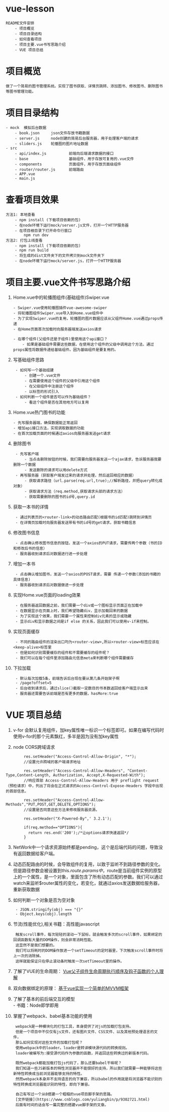 # vue-lesson
	README文件安排
		- 项目概览
		- 项目目录结构
		- 如何查看项目
		- 项目主要.vue书写思路介绍
		- VUE 项目总结

# 项目概览
	做了一个简易的图书管理系统。实现了图书获取、详情页跳转、添加图书、修改图书、删除图书等图书管理功能。

# 项目目录结构

	- mock 	模拟后台数据
		- book.json		json文件存放书籍数据
		- server.js		node创建的简易后台服务器，用于处理客户端的请求
		- sliders.js	轮播图的图片地址数据
	- src
		- api/index.js			前端向后端请求数据的接口
		- base					基础组件，用于存放可复用的.vue文件
		- components			页面组件，用于存放页面级组件
		- router/router.js		前端路由
		- APP.vue
		- main.js
		
# 查看项目效果
	方法1: 本地查看
		- npm install (下载项目依赖的包)
		- 在node环境下运行mock/server.js文件，打开一个HTTP服务器
		- 在项目根目录下打开命令行窗口
			npm run dev
	方法2: 打包上线查看
		- npm install (下载项目依赖的包)
		- npm run build
		- 将生成的dist文件夹下的文件拷贝到mock文件夹下
		- 在node环境下运行mock/server.js，打开一个HTTP服务器
		
# 项目主要.vue文件书写思路介绍
	
1.  Home.vue中的轮播图组件(基础组件)Swiper.vue

		- Swiper.vue使用轮播图插件vue-awesome-swiper
		- 将轮播图组件Swiper.vue导入到Home.vue组件中
		- 为了实现Swiper.vue的复用，轮播图的图片数据应该从父组件Home.vue通过props传递
		- 在Home页面首次加载时向服务器端发送axios请求
		
		- 在哪个组件(父组件还是子组件)里使用这个api接口？
			- 如果是基础组件需要这些数据，在使用这个组件的父级中调用这个方法，通过props属性将数据传递给基础组件。因为基础组件是要复用的。

1. 写基础组件思路

		- 如何写一个基础组建
			- 创建一个.vue文件
			- 在需要使用这个组件的父级中引用这个组件
			- 在父级组件中注册这个组件
			- 以标签的形式引入
		- 如何判断一个组件是否可以作为基础组件？
			- 看这个组件是否在其他地方可以复用
			
1.  Home.vue热门图书的功能

		- 先写服务器端，确保数据能正常返回
		- 增加api接口方法，实现调取数据的功能
		- 在首次加载页面的时候通过axios向服务器发送get请求
	  
1. 删除图书

		- 先写客户端
	    	- 当点击删除按钮的时候，我们需要向服务器发送一个ajax请求，告诉服务器我要删除一个数据
	    	- 发送删除的请求可以用delete方式
		- 再写服务器（获取客户端发过来的请求并处理，然后返回相应的数据）
	    	- 获取请求路径（url.parse(req.url,true);//解析路径，并把query转化成对象）
    		- 获取请求方法（req.method,获取请求头部的请求方法）
    		- 获取需要删除的图书的id号,query.id

1. 获取一本书的详情

		- 通过列表页的<router-link>的动态路由匹配(根据书的id匹配)跳转到详情页
		- 在详情页加载时向服务器发送带有书的id号的get请求，获取书籍信息

1. 修改图书信息

		- 点击确认修改图书信息的按钮，发送一个axios的PUT请求，需要传两个参数（书的ID和修改后书的信息）
		- 服务器收到请求后对数据进行进一步处理

1. 增加一本书

		- 点击确认增加图书，发送一个axios的POST请求，需要 传递一个参数(添加的书籍的具体信息)
		- 服务器收到请求后对数据做进一步处理
	
1. 实现Home.vue页面的loading效果

		- 在服务器返回数据之前，我们需要一个div或一个图标显示页面正在加载中
		- 在数据显示在页面上时，我们希望隐藏div，显示加载回来的数据
		- 为了实现这个效果，我们需要一个属性来控制div元素的显示或隐藏
		- 显示div和显示数据之间是if else 的关系，因此我们可以使用v-if来控制。
		
1. 实现页面缓存

		- 不同的路由组件的渲染出口均为<router-view>,所以<router-view>标签应该在<keep-alive>标签里
		- 但是如何识别需要缓存的组件和不需要缓存的组件呢？
		- 我们可以在每个组件里添加路由元信息meta来判断哪个组件需要缓存

1. 下拉加载

		- 默认每次加载5条，前端告诉后台现在要从第几条开始架子啊
		- /page?offset=5
		- 后台收到请求后，通过slice()截取一定数目的书本数返回给客户端显示出来
		- 服务器还需要告诉前端是否有更多的数据，hasMore:true
		
# VUE 项目总结

1. v-for 会默认复用组件，加key属性唯一标识一个标签即可。如果在编写代码时使用v-for的那个元素飘红，多半是因为没有加key属性

1. node CORS跨域请求	

	
```
        res.setHeader("Access-Control-Allow-Origin", "*");
		//设置允许跨域的客户端请求地址 
		
		res.setHeader("Access-Control-Allow-Headers", "Content-Type,Content-Length, Authorization, Accept,X-Requested-With");
		//响应首部 Access-Control-Allow-Headers 用于 preflight request（预检请求）中，列出了将会在正式请求的Access-Control-Expose-Headers 字段中出现的首部信息。
		
		res.setHeader("Access-Control-Allow-Methods","PUT,POST,GET,DELETE,OPTIONS");
		//设置是否同意这些方法来修改服务器资源。
		
		res.setHeader("X-Powered-By",' 3.2.1');
		
		if(req.method=="OPTIONS"){
		  return res.end('200');/*让options请求快速返回*/
		}
```
3. NetWork中一个请求资源始终都是pending，这个是后端代码的问题，导致没有返回数据给客户端。

1. 动态匹配路由的时候，会导致组件的复用，以致于监听不到路径参数的变化。但是路径参数会被设置到this.$route.params中，$route是当前组件实例的原型上的一个属性，是一个对象，里面包含了所有动态匹配的参数。我们可以通过watch来监听$router属性的变化，若变化，就通过axios发送数据给服务器，重新获取数据

1. 如何判断一个对象是否为空对象

		- JSON.stringify(obj) === "{}"
		- Object.keys(obj).length
		
1. 节流(性能优化),相关书籍：高性能javascript

		触发scroll事件，每次轻轻的滚动一下鼠标，就会触发多次的scroll事件，如果绑定的回调函数有大量的DOM操作，则会非常消耗性能。
		这显然不是我们想要的。
		我们可以将耗时的DOM操作放进一个setTimeout的定时器里，下次触发scroll事件时将上一次的消除掉。
		这样就能保证只在停止滚动条时触发一次setTimeout里的操作。

1. 了解了VUE的生命周期：
		[Vue父子组件生命周期执行顺序及钩子函数的个人理解](https://www.cnblogs.com/yuliangbin/p/9348156.html)
	
1. 双向数据绑定的原理：
		[基于vue实现一个简单的MVVM框架](https://www.cnblogs.com/yuliangbin/p/9302721.html)
	
1. 了解了基本的前后端交互的模型<br> 
       - 书籍：Node即学即用
		
1. 掌握了webpack、babel基本功能的使用

		webpack是一种模块化的打包工具，本身提供了对js的加载打包支持。
		但是一个项目中不仅仅有js文件，还有图片文件、CSS文件、以及其他预处理语言的文件，
		那么如何实现对这些文件的加载打包呢？
		使用webpack中的loader。loader是转译模块源代码的转换规则。
		loader被编写为:接受源代码作为参数的函数，并返回这些转换过的新版本代码。
		
		既然webpack都能加载打包js代码了，那么还要babel干嘛呢？
		我们知道一些JS新版本的特性浏览器并不能很好的支持，所以我们就需要一种能够将这些新特性转换成当前浏览器能够支持的特性。
		然而webpack本身并不支持语言的向下兼容，所以babel的作用就是将浏览器不能识别的特性转换成浏览器能识别的特性，即向下兼容。
		
		自己有写过一个从0搭建一个粗糙的vue项目脚手架的思路。
		[文件链接](https://www.cnblogs.com/yuliangbin/p/9302721.html)
		后面有时间的话会写一篇完整的搭建vue脚手架的文章。
		
		
		

	

		

	